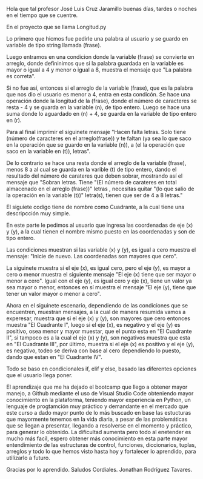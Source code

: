 Hola que tal profesor José Luis Cruz Jaramillo buenas días, tardes o noches en el tiempo que se cuentre.

En el proyecto que se llama Longitud.py

Lo primero que hicmos fue pedirle una palabra al usuario y se guardo en variable de tipo string llamada (frase).

Luego entramos en una condicion donde la variable (frase) se convierte en arreglo, donde defininimos que si la palabra guardada en la variable es mayor o igual  a 4 y menor o igual a 8, muestra el mensaje que "La palabra es correta".

Si no fue así, entonces si el arreglo de la variable (frase), que es la palabra que nos dio el usuario es menor a 4, entra en esta condicón. Se hace una operación donde la longitud de la (frase), donde el número de caracteres se resta - 4 y se guarda en la variable (n), de tipo entero. Luego se hace una suma donde lo aguardado en (n) + 4, se guarda en la variable de tipo entero en (r).

Para al final imprimir el siguinete mensaje "Hacen falta letras. Solo tiene (número de caracteres en el arreglo(frase)) y te faltan (ya sea lo que saco en la operación que se guardo en la variable (n)), a (el la operación que saco en la variable en (t)), letras".

De lo contrario se hace una resta donde el arreglo de la variable (frase), menos 8 a al cual se guarda en la varible (t) de tipo entero, dando el resultado del número de carateres que deben sobrar, mostrando así el mensaje que "Sobran letras. Tiene "(El número de carateres en total almacenado en el arreglo (frase))" letras , necesitas quitar "(lo que salio de la operación en la variable (t))" letra(s), tienen que ser de 4 a 8 letras."

El siguiete codígo tiene de nombre como Cuadrante, a la cual tiene una descripcción muy simple.

En este parte le pedimos al usuario que ingresa las coordenadas de eje (x) y (y), a la cual tienen el nombre mismo puesto en las coordenadas y son de tipo entero.

Las condiciones muestran si las variable (x) y (y), es igual a cero muestra el mensaje: "Inicie de nuevo. Las coordenadas son mayores que cero".

La siguinete muestra si el eje (x), es igual cero, pero el eje (y), es mayor a cero o menor muestra el siguiente mensaje "El eje (x) tiene que ser mayor o menor a cero". Igual con el eje (y), es igual cero y eje (x), tiene un valor ya sea mayor o menor, entonces en sí muestra el mensaje "El eje (y), tiene que tener un valor mayor o menor a cero".

Ahora en el siguinete escenario, dependiendo de las condiciones que se encuentren, muestran mensajes, a la cual de manera resumida vamos a experesar,  muestra que si el eje (x) y (y), son mayores que cero entonces muestra "El Cuadrante I", luego si el eje (x), es negativo y el eje (y) es positivo, osea menor y mayor muestar, que el punto esta en "El Cuadrante II", si tampoco es a la cual el eje (x) y (y), son negativos muestra que esta en "El Cuadrante III", por último, muestra si el eje (x) es positivo y  el eje (y), es negativo, todeo se deriva con base al cero dependiendo lo puesto, dando que estan en "El Cuadrante IV".

Todo se baso en condicionales if, elif y else, basado las diferentes opciones que el usuario llega poner.

El aprendizaje que me ha dejado el bootcamp que llego a obtener mayor manejo, a Github mediante el uso de Visual Studio Code obteniendo mayor conocimiento en la plataforma, teniendo mayor experiencia en Python, un lenguaje de progtamción muy práctico y demandante en el mercado que este curso a dado mayor punto de lo más buscado en base las estucturas que mayormente tenemos en la vida diaria, a pesar de las problemáticas que se llegan a presentar, llegando a resolverse en el momento y práctico, para generar lo obtenido. La dificultad aumenta pero todo al enetender es mucho más facíl, espero obtener más conocimiento en esta parte mayor entendimiento de las estructuras de control, funciones, diccionarios, tuplas, arreglos y todo lo que hemos visto hasta hoy y fortalecer lo aprendido, para utilizarlo a futuro.

Gracias por lo aprendido.
Saludos Cordiales.
Jonathan Rodríguez Tavares.
